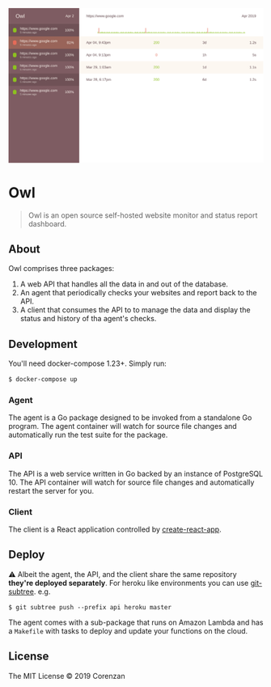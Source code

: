 ![Owl](screenshot.png)

# Owl

> Owl is an open source self-hosted website monitor and status report dashboard.

## About

Owl comprises three packages:

1. A web API that handles all the data in and out of the database.
2. An agent that periodically checks your websites and report back to the API.
3. A client that consumes the API to to manage the data and display the status and history of tha agent's checks.

## Development

You'll need docker-compose 1.23+. Simply run:

```sh
$ docker-compose up
```

### Agent

The agent is a Go package designed to be invoked from a standalone Go program. The agent container will watch for source file changes and automatically run the test suite for the package.

### API

The API is a web service written in Go backed by an instance of PostgreSQL 10. The API container will watch for source file changes and automatically restart the server for you.

### Client

The client is a React application controlled by [create-react-app](https://github.com/facebook/create-react-app).

## Deploy

⚠️ Albeit the agent, the API, and the client share the same repository **they're deployed separately**. For heroku like environments you can use [git-subtree](https://github.com/apenwarr/git-subtree/blob/master/git-subtree.txt). e.g.

```shell
$ git subtree push --prefix api heroku master
```

The agent comes with a sub-package that runs on Amazon Lambda and has a `Makefile` with tasks to deploy and update your functions on the cloud.

## License

The MIT License © 2019 Corenzan
